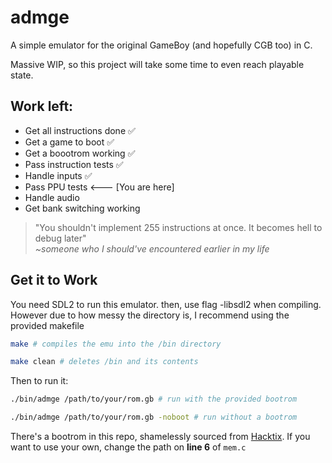 # admge
A simple emulator for the original GameBoy (and hopefully CGB too) in C.

Massive WIP, so this project will take some time to even reach playable state.

## Work left:

- Get all instructions done :white_check_mark:
- Get a game to boot :white_check_mark:
- Get a boootrom working :white_check_mark:
- Pass instruction tests :white_check_mark: 
- Handle inputs :white_check_mark:
- Pass PPU tests <--- [You are here]
- Handle audio
- Get bank switching working

  
> "You shouldn't implement 255 instructions at once. It becomes hell to debug later" <br/>
> _~someone who I should've encountered earlier in my life_

## Get it to Work
You need SDL2 to run this emulator.
then, use flag -libsdl2 when compiling. However due to how messy the directory is, I recommend using the provided makefile
```bash
make # compiles the emu into the /bin directory

make clean # deletes /bin and its contents 
```

Then to run it:
```bash
./bin/admge /path/to/your/rom.gb # run with the provided bootrom

./bin/admge /path/to/your/rom.gb -noboot # run without a bootrom

```


There's a bootrom in this repo, shamelessly sourced from [Hacktix](https://github.com/Hacktix/Bootix). If you want to use your own, change the path on **line 6** of `mem.c`